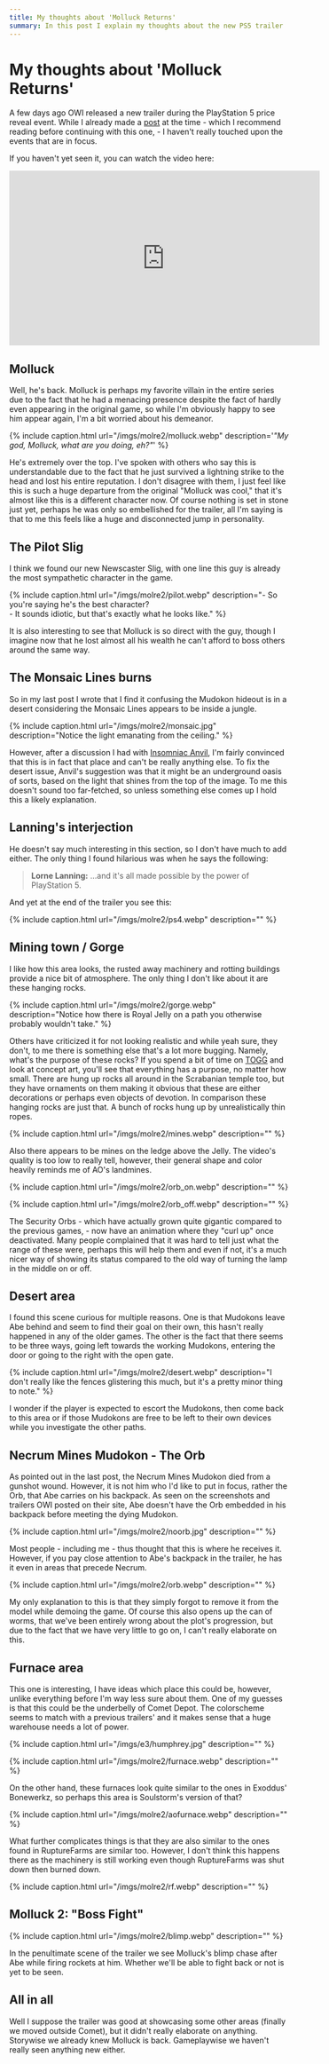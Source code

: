 ```yaml
---
title: My thoughts about 'Molluck Returns'
summary: In this post I explain my thoughts about the new PS5 trailer
---
```


# My thoughts about 'Molluck Returns'

A few days ago OWI released a new trailer during the PlayStation 5 price reveal event. While I
already made a [post](/molluckreturns) at the time - which I recommend reading before continuing
with this one, - I haven't really touched upon the events that are in focus.

If you haven't yet seen it, you can watch the video here:

<iframe width="560" height="315" src="https://www.youtube-nocookie.com/embed/eKcbxixI5uc" frameborder="0" allow="accelerometer; autoplay; clipboard-write; encrypted-media; gyroscope; picture-in-picture" allowfullscreen></iframe>

## Molluck

Well, he's back. Molluck is perhaps my favorite villain in the entire series due to the fact that he
had a menacing presence despite the fact of hardly even appearing in the original game, so while I'm
obviously happy to see him appear again, I'm a bit worried about his demeanor.

{% include caption.html url="/imgs/molre2/molluck.webp" description='<i>"My god, Molluck, what are you doing, eh?"</i>' %}

He's extremely over the top. I've spoken with others who say this is understandable due to the fact
that he just survived a lightning strike to the head and lost his entire reputation. I don't
disagree with them, I just feel like this is such a huge departure from the original "Molluck was
cool," that it's almost like this is a different character now. Of course nothing is set in stone
just yet, perhaps he was only so embellished for the trailer, all I'm saying is that to me this
feels like a huge and disconnected jump in personality.

## The Pilot Slig

I think we found our new Newscaster Slig, with one line this guy is already the most sympathetic
character in the game.

{% include caption.html url="/imgs/molre2/pilot.webp" description="- So you're saying he's the best character?<br>- It sounds idiotic, but that's exactly what he looks like." %}

It is also interesting to see that Molluck is so direct with the guy, though
I imagine now that he lost almost all his wealth he can't afford to boss others around the same way.

## The Monsaic Lines burns

So in my last post I wrote that I find it confusing the Mudokon hideout is in a desert considering
the Monsaic Lines appears to be inside a jungle.

{% include caption.html url="/imgs/molre2/monsaic.jpg" description="Notice the light emanating from the ceiling." %}

However, after a discussion I had with [Insomniac
Anvil](https://www.youtube.com/channel/UCZkFTEkLt2wI0N8Qn_bCZdg), I'm fairly convinced that this is
in fact that place and can't be really anything else. To fix the desert issue, Anvil's suggestion
was that it might be an underground oasis of sorts, based on the light that shines from the top of
the image. To me this doesn't sound too far-fetched, so unless something else comes up I hold this a
likely explanation.

## Lanning's interjection

He doesn't say much interesting in this section, so I don't have much to add either. The only thing
I found hilarious was when he says the following:

> **Lorne Lanning:** ...and it's all made possible by the power of PlayStation 5.

And yet at the end of the trailer you see this:

{% include caption.html url="/imgs/molre2/ps4.webp" description="" %}

## Mining town / Gorge

I like how this area looks, the rusted away machinery and rotting buildings provide a nice bit of
atmosphere. The only thing I don't like about it are these hanging rocks.

{% include caption.html url="/imgs/molre2/gorge.webp" description="Notice how there is Royal Jelly on a path you otherwise probably wouldn't take." %}

Others have criticized it for not looking realistic and while yeah sure, they don't, to me there is
something else that's a lot more bugging. Namely, what's the purpose of these rocks? If you spend a
bit of time on [TOGG](https://oddworldlibrary.net/archives/togg/index.php?/category/33) and look at
concept art, you'll see that everything has a purpose, no matter how small. There are hung up rocks
all around in the Scrabanian temple too, but they have ornaments on them making it obvious that
these are either decorations or perhaps even objects of devotion. In comparison these hanging rocks
are just that. A bunch of rocks hung up by unrealistically thin ropes.

{% include caption.html url="/imgs/molre2/mines.webp" description="" %}

Also there appears to be mines on the ledge above the Jelly. The video's quality is too low to
really tell, however, their general shape and color heavily reminds me of AO's landmines.

{% include caption.html url="/imgs/molre2/orb_on.webp" description="" %}

{% include caption.html url="/imgs/molre2/orb_off.webp" description="" %}

The Security Orbs - which have actually grown quite gigantic compared to the previous games, - now
have an animation where they "curl up" once deactivated. Many people complained that it was hard to
tell just what the range of these were, perhaps this will help them and even if not, it's a much
nicer way of showing its status compared to the old way of turning the lamp in the middle on or off.

## Desert area

I found this scene curious for multiple reasons. One is that Mudokons leave Abe behind and seem to
find their goal on their own, this hasn't really happened in any of the older games. The other is
the fact that there seems to be three ways, going left towards the working Mudokons, entering the
door or going to the right with the open gate.

{% include caption.html url="/imgs/molre2/desert.webp" description="I don't really like the fences glistering this much, but it's a pretty minor thing to note." %}

I wonder if the player is expected to escort the
Mudokons, then come back to this area or if those Mudokons are free to be left to their own devices
while you investigate the other paths.

## Necrum Mines Mudokon - The Orb

As pointed out in the last post, the Necrum Mines Mudokon died from a gunshot wound. However, it is
not him who I'd like to put in focus, rather the Orb, that Abe carries on his backpack. As seen on
the screenshots and trailers OWI posted on their site, Abe doesn't have the Orb embedded in his
backpack before meeting the dying Mudokon.

{% include caption.html url="/imgs/molre2/noorb.jpg" description="" %}

Most people - including me - thus thought that this is
where he receives it. However, if you pay close attention to Abe's backpack in the trailer, he has
it even in areas that precede Necrum.

{% include caption.html url="/imgs/molre2/orb.webp" description="" %}

My only explanation to this is that they simply forgot to remove it from the model while demoing the
game. Of course this also opens up the can of worms, that we've been entirely wrong about the plot's
progression, but due to the fact that we have very little to go on, I can't really elaborate on this.

## Furnace area

This one is interesting, I have ideas which place this could be, however, unlike everything before
I'm way less sure about them. One of my guesses is that this could be the underbelly of Comet
Depot. The colorscheme seems to match with a previous trailers' and it makes sense that a huge
warehouse needs a lot of power.

{% include caption.html url="/imgs/e3/humphrey.jpg" description="" %}

{% include caption.html url="/imgs/molre2/furnace.webp" description="" %}

On the other hand, these furnaces look quite similar to the ones in Exoddus' Bonewerkz, so perhaps
this area is Soulstorm's version of that?

{% include caption.html url="/imgs/molre2/aofurnace.webp" description="" %}

What further complicates things is that they are also similar to the ones found in RuptureFarms
are similar too. However, I don't think this happens there as the machinery is still working even
though RuptureFarms was shut down then burned down.

{% include caption.html url="/imgs/molre2/rf.webp" description="" %}

## Molluck 2: "Boss Fight"

{% include caption.html url="/imgs/molre2/blimp.webp" description="" %}

In the penultimate scene of the trailer we see Molluck's blimp chase after Abe while firing rockets
at him. Whether we'll be able to fight back or not is yet to be seen.

## All in all

Well I suppose the trailer was good at showcasing some other areas (finally we moved outside Comet),
but it didn't really elaborate on anything. Storywise we already knew Molluck is back. Gameplaywise
we haven't really seen anything new either.
